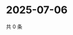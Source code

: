 # 2025-07-06

共 0 条

<!-- BEGIN ZHIHUQUESTIONS -->
<!-- 最后更新时间 Sun Jul 06 2025 01:09:49 GMT+0800 (China Standard Time) -->

<!-- END ZHIHUQUESTIONS -->
